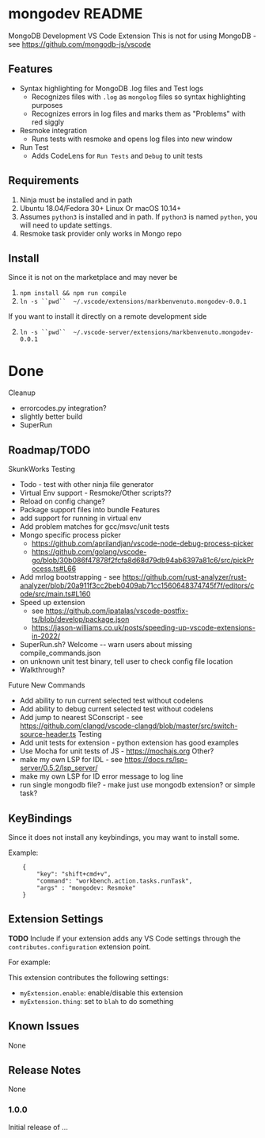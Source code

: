# mongodev README

MongoDB Development VS Code Extension
This is not for using MongoDB - see https://github.com/mongodb-js/vscode

## Features

- Syntax highlighting for MongoDB .log files and Test logs
  - Recognizes files with `.log` as `mongolog` files so syntax highlighting purposes
  - Recognizes errors in log files and marks them as "Problems" with red siggly
- Resmoke integration
  - Runs tests with resmoke and opens log files into new window
- Run Test
  - Adds CodeLens for `Run Tests` and `Debug` to unit tests

## Requirements

1. Ninja must be installed and in path
2. Ubuntu 18.04/Fedora 30+ Linux Or macOS 10.14+
3. Assumes `python3` is installed and in path. If `python3` is named `python`, you will need to update settings.
4. Resmoke task provider only works in Mongo repo


## Install

Since it is not on the marketplace and may never be

1. `npm install && npm run compile`
2. `ln -s ``pwd``  ~/.vscode/extensions/markbenvenuto.mongodev-0.0.1`

If you want to install it directly on a remote development side

2. `ln -s ``pwd``  ~/.vscode-server/extensions/markbenvenuto.mongodev-0.0.1`


# Done
Cleanup
- errorcodes.py integration?
- slightly better build
- SuperRun

## Roadmap/TODO
SkunkWorks
Testing
- Todo - test with other ninja file generator
- Virtual Env support - Resmoke/Other scripts??
- Reload on config change?
- Package support files into bundle
Features
- add support for running in virtual env
- Add problem matches for gcc/msvc/unit tests
- Mongo specific process picker
  - https://github.com/aprilandjan/vscode-node-debug-process-picker
  - https://github.com/golang/vscode-go/blob/30b086f47878f2fcfa8d68d79db94ab6397a81c6/src/pickProcess.ts#L66
- Add mrlog bootstrapping - see https://github.com/rust-analyzer/rust-analyzer/blob/20a911f3cc2beb0409ab71cc1560648374745f7f/editors/code/src/main.ts#L160
- Speed up extension
  - see https://github.com/ipatalas/vscode-postfix-ts/blob/develop/package.json
  - https://jason-williams.co.uk/posts/speeding-up-vscode-extensions-in-2022/
- SuperRun.sh?
Welcome
-- warn users about missing compile_commands.json
- on unknown unit test binary, tell user to check config file location
- Walkthrough?

Future
New Commands
- Add ability to run current selected test without codelens
- Add ability to debug current selected test without codelens
- Add jump to nearest SConscript - see https://github.com/clangd/vscode-clangd/blob/master/src/switch-source-header.ts
Testing
- Add unit tests for extension - python extension has good examples
- Use Mocha for unit tests of JS - https://mochajs.org
Other?
- make my own LSP for IDL - see https://docs.rs/lsp-server/0.5.2/lsp_server/
- make my own LSP for ID error message to log line
- run single mongodb file? - make just use mongodb extension? or simple task?

## KeyBindings

Since it does not install any keybindings, you may want to install some.

Example:
```
    {
        "key": "shift+cmd+v",
        "command": "workbench.action.tasks.runTask",
        "args" : "mongodev: Resmoke"
    }
```

## Extension Settings

**TODO**
Include if your extension adds any VS Code settings through the `contributes.configuration` extension point.

For example:

This extension contributes the following settings:

* `myExtension.enable`: enable/disable this extension
* `myExtension.thing`: set to `blah` to do something

## Known Issues

None

## Release Notes

None

### 1.0.0

Initial release of ...

